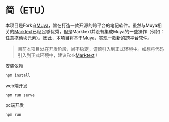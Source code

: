 # 简（ETU）



本项目是Fork自[Muya](https://github.com/marktext/muya)，旨在打造一款开源的跨平台的笔记软件。虽然与Muya相关的[Marktext](https://github.com/marktext/marktext)已经足够优秀，但是Marktext并没有集成Muya的一些操作（例如：任意拖动块元素）。因此，本项目将基于[Muya](https://github.com/marktext/muya)，实现一款新的跨平台软件。



> 目前本项目处在开发阶段，尚不稳定，谨慎引入到正式环境中。如想将代码引入到正式环境中，建议Fork[Marktext](https://github.com/marktext/marktext)！



安装依赖

```
npm install 
```



web端开发

```
npm run serve
```



pc端开发

```
npm run 
```


